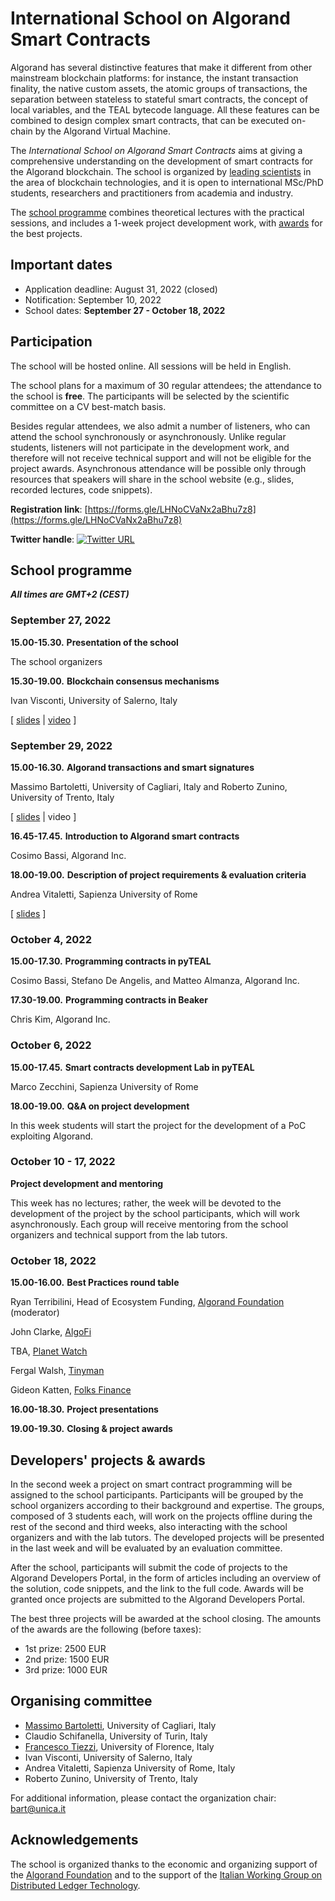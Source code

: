 # International School on Algorand Smart Contracts

Algorand has several distinctive features that make it different from other mainstream blockchain platforms: for instance, the instant transaction finality, the native custom assets, the atomic groups of transactions, the separation between stateless to stateful smart contracts, the concept of local variables, and the TEAL bytecode language. 
All these features can be combined to design complex smart contracts, that can be executed on-chain by the Algorand Virtual Machine. 

The *International School on Algorand Smart Contracts* aims at giving a comprehensive understanding on the development of smart contracts for the Algorand blockchain. The school is organized by [leading scientists](#organising-committee) in the area of blockchain technologies, and it is open to international MSc/PhD students, researchers and practitioners from academia and industry. 

The [school programme](#school-programme) combines theoretical lectures with the practical sessions, and includes a 1-week project development work, with [awards](#developers-projects--awards) for the best projects.

## Important dates

* Application deadline: August 31, 2022 (closed)
* Notification: September 10, 2022
* School dates: **September 27 - October 18, 2022**

## Participation

The school will be hosted online. All sessions will be held in English.

The school plans for a maximum of 30 regular attendees; the attendance to the school is **free**. 
The participants will be selected by the scientific committee on a CV best-match basis.

Besides regular attendees, we also admit a number of listeners, who can attend the school synchronously or asynchronously. Unlike regular students, listeners will not participate in the development work, and therefore will not receive technical support and will not be eligible for the project awards.
Asynchronous attendance will be possible only through resources that speakers will share in the school website
(e.g., slides, recorded lectures, code snippets).


**Registration link**: [https://forms.gle/LHNoCVaNx2aBhu7z8](https://forms.gle/LHNoCVaNx2aBhu7z8)

**Twitter handle**: [![Twitter URL](https://img.shields.io/twitter/url/https/twitter.com/AlgorandSchool.svg?style=social&label=Follow%20%40AlgorandSchool)](https://twitter.com/AlgorandSchool)

## School programme

***All times are GMT+2 (CEST)***

### September 27, 2022 

**15.00-15.30.**
**Presentation of the school**

The school organizers

**15.30-19.00.**
**Blockchain consensus mechanisms**

Ivan Visconti, University of Salerno, Italy

[ [slides](slides/ViscontiConsensus.pdf) | [video](https://www.youtube.com/watch?v=PJPJsMkTjec&t=17s) ]

### September 29, 2022

**15.00-16.30.**
**Algorand transactions and smart signatures**

Massimo Bartoletti, University of Cagliari, Italy 
and 
Roberto Zunino, University of Trento, Italy

\[ [slides](slides/BartolettiZuninoTransactions.pdf) | video \]

**16.45-17.45.**
**Introduction to Algorand smart contracts**

Cosimo Bassi, Algorand Inc.

**18.00-19.00.**
**Description of project requirements & evaluation criteria**

Andrea Vitaletti, Sapienza University of Rome

\[ [slides](slides/VitalettiProjects.pdf) \]

### October 4, 2022

**15.00-17.30.**
**Programming contracts in pyTEAL**

Cosimo Bassi, Stefano De Angelis, and Matteo Almanza, Algorand Inc.

**17.30-19.00.**
**Programming contracts in Beaker**

Chris Kim, Algorand Inc.

### October 6, 2022

**15.00-17.45.**
**Smart contracts development Lab in pyTEAL**

Marco Zecchini, Sapienza University of Rome

**18.00-19.00.**
**Q&A on project development**

In this week students will start the project for the development of a PoC exploiting Algorand.

### October 10 - 17, 2022

**Project development and mentoring**

This week has no lectures; rather, the week will be devoted to the development of the project by the school participants, which will work asynchronously. Each group will receive mentoring from the school organizers and technical support from the lab tutors.

### October 18, 2022

**15.00-16.00.**
**Best Practices round table**

Ryan Terribilini, Head of Ecosystem Funding, [Algorand Foundation](https://algorand.foundation/) (moderator)

John Clarke, [AlgoFi](https://www.algofi.org/)

TBA, [Planet Watch](https://www.planetwatch.io/)

Fergal Walsh, [Tinyman](https://tinyman.org/)

Gideon Katten, [Folks Finance](https://folks.finance/)

**16.00-18.30.**
**Project presentations**

**19.00-19.30.**
**Closing & project awards**

## Developers' projects & awards

In the second week a project on smart contract programming will be assigned to the school participants. Participants will be grouped by the school organizers according to their background and expertise. The groups, composed of 3 students each, will work on the projects offline during the rest of the second and third weeks, also interacting with the school organizers and with the lab tutors. The developed projects will be presented in the last week and will be evaluated by an evaluation committee. 

After the school, participants will submit the code of projects to the Algorand Developers Portal, in the form of articles including an overview of the solution, code snippets, and the link to the full code. Awards will be granted once projects are submitted to the Algorand Developers Portal.

The best three projects will be awarded at the school closing. The amounts of the awards are the following (before taxes):
- 1st prize: 2500 EUR
- 2nd prize: 1500 EUR
- 3rd prize: 1000 EUR


## Organising committee

* [Massimo Bartoletti](https://blockchain.unica.it/), University of Cagliari, Italy
* Claudio Schifanella, University of Turin, Italy
* [Francesco Tiezzi](http://www.disia.unifi.it/tiezzi), University of Florence, Italy
* Ivan Visconti, University of Salerno, Italy
* Andrea Vitaletti, Sapienza University of Rome, Italy
* Roberto Zunino, University of Trento, Italy

For additional information, please contact the organization chair: bart@unica.it

## Acknowledgements

The school is organized thanks to the economic and organizing support of the [Algorand Foundation](https://algorand.foundation/) and to the support of the [Italian Working Group on Distributed Ledger Technology](https://dltgroup.dmi.unipg.it/index.php).
